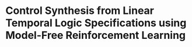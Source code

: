 # Control Synthesis from Linear Temporal Logic Specifications using Model-Free Reinforcement Learning
